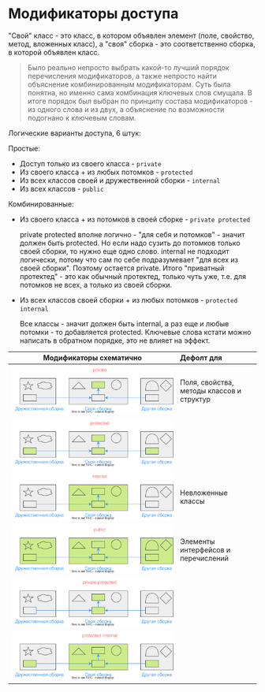 # Модификаторы доступа

"Свой" класс - это класс, в котором объявлен элемент (поле, свойство, метод, вложенных класс), а "своя" сборка - это соответственно сборка, в которой объявлен класс.

> Было реально непросто выбрать какой-то лучший порядок перечисления модификаторов, а также непросто найти объяснение комбинированным модификаторам. Суть была понятна, но именно сама комбинация ключевых слов смущала. В итоге порядок был выбран по принципу состава модификаторов - из одного слова и из двух, а объяснение по возможности подогнано к ключевым словам.

Логические варианты доступа, 6 штук:

Простые:

* Доступ только из своего класса - `private`
* Из своего класса + из любых потомков - `protected`
* Из всех классов своей и дружественной сборки - `internal`
* Из всех классов - `public`

Комбинированные:

* Из своего класса + из потомков в своей сборке - `private protected`

  private protected вполне логично - "для себя и потомков" - значит должен быть protected. Но если надо сузить до потомков только своей сборки, то нужно еще одно слово. internal не подходит логически, потому что сам по себе подразумевает "для всех из своей сборки". Поэтому остается private. Итого "приватный протектед" - это как обычный протектед, только чуть уже, т.е. для потомков не всех, а только из своей сборки.

* Из всех классов своей сборки + из любых потомков - `protected internal`

  Все классы - значит должен быть internal, а раз еще и любые потомки - то добавляется protected. Ключевые слова кстати можно написать в обратном порядке, это не влияет на эффект.

| Модификаторы схематично                                      | Дефолт для                                |
| ------------------------------------------------------------ | :---------------------------------------- |
| ![access-mod-private.drawio](img/access-mod-private.drawio.svg) | Поля, свойства, методы классов и структур |
| ![access-mod-protected.drawio](img/access-mod-protected.drawio.svg) |                                           |
| ![access-mod-internal.drawio](img/access-mod-internal.drawio.svg) | Невложенные классы                        |
| ![access-mod-public.drawio](img/access-mod-public.drawio.svg) | Элементы интерфейсов и перечислений       |
| ![access-mod-private-protected.drawio](img/access-mod-private-protected.drawio.svg) |                                           |
| ![access-mod-protected-internal.drawio](img/access-mod-protected-internal.drawio.svg) |                                           |


